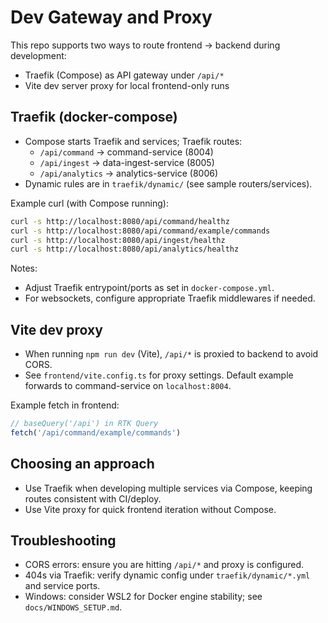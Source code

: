 # Dev Gateway and Proxy

This repo supports two ways to route frontend → backend during development:

- Traefik (Compose) as API gateway under `/api/*`
- Vite dev server proxy for local frontend-only runs

## Traefik (docker-compose)

- Compose starts Traefik and services; Traefik routes:
  - `/api/command` → command-service (8004)
  - `/api/ingest` → data-ingest-service (8005)
  - `/api/analytics` → analytics-service (8006)
- Dynamic rules are in `traefik/dynamic/` (see sample routers/services).

Example curl (with Compose running):

```bash
curl -s http://localhost:8080/api/command/healthz
curl -s http://localhost:8080/api/command/example/commands
curl -s http://localhost:8080/api/ingest/healthz
curl -s http://localhost:8080/api/analytics/healthz
```

Notes:
- Adjust Traefik entrypoint/ports as set in `docker-compose.yml`.
- For websockets, configure appropriate Traefik middlewares if needed.

## Vite dev proxy

- When running `npm run dev` (Vite), `/api/*` is proxied to backend to avoid CORS.
- See `frontend/vite.config.ts` for proxy settings. Default example forwards to command-service on `localhost:8004`.

Example fetch in frontend:

```ts
// baseQuery('/api') in RTK Query
fetch('/api/command/example/commands')
```

## Choosing an approach

- Use Traefik when developing multiple services via Compose, keeping routes consistent with CI/deploy.
- Use Vite proxy for quick frontend iteration without Compose.

## Troubleshooting

- CORS errors: ensure you are hitting `/api/*` and proxy is configured.
- 404s via Traefik: verify dynamic config under `traefik/dynamic/*.yml` and service ports.
- Windows: consider WSL2 for Docker engine stability; see `docs/WINDOWS_SETUP.md`.
